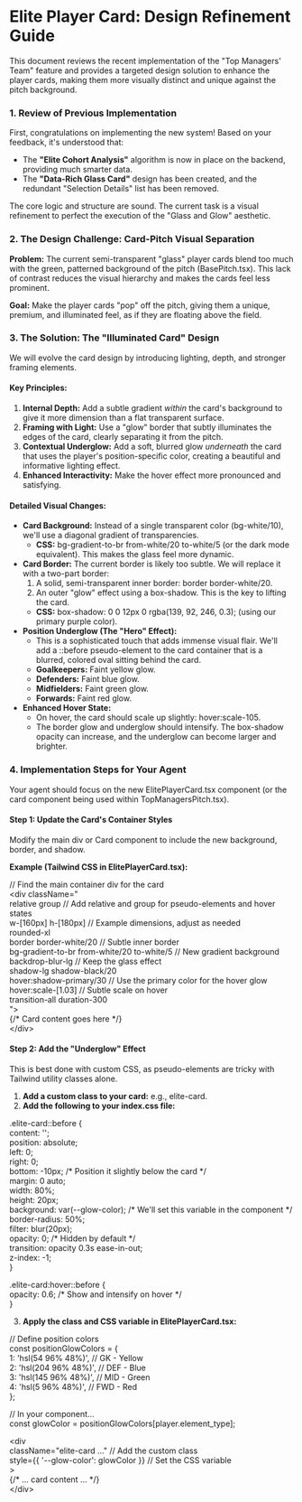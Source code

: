 # **Elite Player Card: Design Refinement Guide**

This document reviews the recent implementation of the "Top Managers' Team" feature and provides a targeted design solution to enhance the player cards, making them more visually distinct and unique against the pitch background.

### **1\. Review of Previous Implementation**

First, congratulations on implementing the new system\! Based on your feedback, it's understood that:

* The **"Elite Cohort Analysis"** algorithm is now in place on the backend, providing much smarter data.  
* The **"Data-Rich Glass Card"** design has been created, and the redundant "Selection Details" list has been removed.

The core logic and structure are sound. The current task is a visual refinement to perfect the execution of the "Glass and Glow" aesthetic.

### **2\. The Design Challenge: Card-Pitch Visual Separation**

**Problem:** The current semi-transparent "glass" player cards blend too much with the green, patterned background of the pitch (BasePitch.tsx). This lack of contrast reduces the visual hierarchy and makes the cards feel less prominent.

**Goal:** Make the player cards "pop" off the pitch, giving them a unique, premium, and illuminated feel, as if they are floating above the field.

### **3\. The Solution: The "Illuminated Card" Design**

We will evolve the card design by introducing lighting, depth, and stronger framing elements.

#### **Key Principles:**

1. **Internal Depth:** Add a subtle gradient *within* the card's background to give it more dimension than a flat transparent surface.  
2. **Framing with Light:** Use a "glow" border that subtly illuminates the edges of the card, clearly separating it from the pitch.  
3. **Contextual Underglow:** Add a soft, blurred glow *underneath* the card that uses the player's position-specific color, creating a beautiful and informative lighting effect.  
4. **Enhanced Interactivity:** Make the hover effect more pronounced and satisfying.

#### **Detailed Visual Changes:**

* **Card Background:** Instead of a single transparent color (bg-white/10), we'll use a diagonal gradient of transparencies.  
  * **CSS:** bg-gradient-to-br from-white/20 to-white/5 (or the dark mode equivalent). This makes the glass feel more dynamic.  
* **Card Border:** The current border is likely too subtle. We will replace it with a two-part border:  
  1. A solid, semi-transparent inner border: border border-white/20.  
  2. An outer "glow" effect using a box-shadow. This is the key to lifting the card.  
  * **CSS:** box-shadow: 0 0 12px 0 rgba(139, 92, 246, 0.3); (using our primary purple color).  
* **Position Underglow (The "Hero" Effect):**  
  * This is a sophisticated touch that adds immense visual flair. We'll add a ::before pseudo-element to the card container that is a blurred, colored oval sitting behind the card.  
  * **Goalkeepers:** Faint yellow glow.  
  * **Defenders:** Faint blue glow.  
  * **Midfielders:** Faint green glow.  
  * **Forwards:** Faint red glow.  
* **Enhanced Hover State:**  
  * On hover, the card should scale up slightly: hover:scale-105.  
  * The border glow and underglow should intensify. The box-shadow opacity can increase, and the underglow can become larger and brighter.

### **4\. Implementation Steps for Your Agent**

Your agent should focus on the new ElitePlayerCard.tsx component (or the card component being used within TopManagersPitch.tsx).

#### **Step 1: Update the Card's Container Styles**

Modify the main div or Card component to include the new background, border, and shadow.

**Example (Tailwind CSS in ElitePlayerCard.tsx):**

// Find the main container div for the card  
\<div className="  
  relative group // Add relative and group for pseudo-elements and hover states  
  w-\[160px\] h-\[180px\] // Example dimensions, adjust as needed  
  rounded-xl  
  border border-white/20 // Subtle inner border  
  bg-gradient-to-br from-white/20 to-white/5 // New gradient background  
  backdrop-blur-lg // Keep the glass effect  
  shadow-lg shadow-black/20  
  hover:shadow-primary/30 // Use the primary color for the hover glow  
  hover:scale-\[1.03\] // Subtle scale on hover  
  transition-all duration-300  
"\>  
  {/\* Card content goes here \*/}  
\</div\>

#### **Step 2: Add the "Underglow" Effect**

This is best done with custom CSS, as pseudo-elements are tricky with Tailwind utility classes alone.

1. **Add a custom class to your card:** e.g., elite-card.  
2. **Add the following to your index.css file:**

.elite-card::before {  
  content: '';  
  position: absolute;  
  left: 0;  
  right: 0;  
  bottom: \-10px; /\* Position it slightly below the card \*/  
  margin: 0 auto;  
  width: 80%;  
  height: 20px;  
  background: var(--glow-color); /\* We'll set this variable in the component \*/  
  border-radius: 50%;  
  filter: blur(20px);  
  opacity: 0; /\* Hidden by default \*/  
  transition: opacity 0.3s ease-in-out;  
  z-index: \-1;  
}

.elite-card:hover::before {  
  opacity: 0.6; /\* Show and intensify on hover \*/  
}

3. **Apply the class and CSS variable in ElitePlayerCard.tsx:**

// Define position colors  
const positionGlowColors \= {  
  1: 'hsl(54 96% 48%)', // GK \- Yellow  
  2: 'hsl(204 96% 48%)', // DEF \- Blue  
  3: 'hsl(145 96% 48%)', // MID \- Green  
  4: 'hsl(5 96% 48%)', // FWD \- Red  
};

// In your component...  
const glowColor \= positionGlowColors\[player.element\_type\];

\<div  
  className="elite-card ..." // Add the custom class  
  style={{ '--glow-color': glowColor }} // Set the CSS variable  
\>  
  {/\* ... card content ... \*/}  
\</div\>